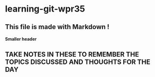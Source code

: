 # learning-git-wpr35

## This file is made with Markdown !

#### Smaller header

## TAKE NOTES IN THESE TO REMEMBER THE TOPICS DISCUSSED AND THOUGHTS FOR THE DAY
